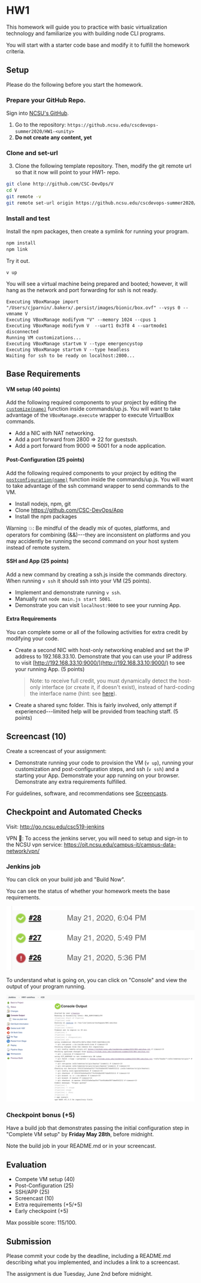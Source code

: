 # HW1

This homework will guide you to practice with basic virtualization technology and familiarize you with building node CLI programs.

You will start with a starter code base and modify it to fulfill the homework criteria.

## Setup

Please do the following before you start the homework.

### Prepare your GitHub Repo.

Sign into [NCSU's GitHub](https://github.ncsu.edu/).

1. Go to the repository: `https://github.ncsu.edu/cscdevops-summer2020/HW1-<unity>`
2. **Do not create any content, yet**
 
### Clone and set-url

3. Clone the following template repository. Then, modify the git remote url so that it now will point to your HW1-<unity> repo.

```bash
git clone http://github.com/CSC-DevOps/V
cd V
git remote -v
git remote set-url origin https://github.ncsu.edu/cscdevops-summer2020/HW1-<unity>
```

### Install and test

Install the npm packages, then create a symlink for running your program.
```bash
npm install
npm link
```

Try it out.
```
v up
```

You will see a virtual machine being prepared and booted; however, it will hang as the network and port forwarding for ssh is not ready.

```
Executing VBoxManage import "/Users/cjparnin/.bakerx/.persist/images/bionic/box.ovf" --vsys 0 --vmname V
Executing VBoxManage modifyvm "V" --memory 1024 --cpus 1
Executing VBoxManage modifyvm V  --uart1 0x3f8 4 --uartmode1 disconnected
Running VM customizations...
Executing VBoxManage startvm V --type emergencystop
Executing VBoxManage startvm V --type headless
Waiting for ssh to be ready on localhost:2800...
```

## Base Requirements

#### VM setup (40 points)

Add the following required components to your project by editing the [`customize(name)`](https://github.com/CSC-DevOps/V/blob/14c48245080b6eb8968175bd07d48a810dc4c3ea/commands/up.js#L92-L95) function inside commands/up.js. You will want to take advantage of the `VBoxManage.execute` wrapper to execute VirtualBox commands.

* Add a NIC with NAT networking.
* Add a port forward from 2800 => 22 for guestssh.
* Add a port forward from 9000 => 5001 for a node application.

#### Post-Configuration (25 points)

Add the following required components to your project by editing the [`postconfiguration(name)`](https://github.com/CSC-DevOps/V/blob/master/commands/up.js#L100) function inside the commands/up.js. You will want to take advantage of the ssh command wrapper to send commands to the VM.

* Install nodejs, npm, git
* Clone https://github.com/CSC-DevOps/App
* Install the npm packages

Warning 💥: Be mindful of the deadly mix of quotes, platforms, and operators for combining (&&)---they are inconsistent on platforms and you may accidently be running the second command on your host system instead of remote system.

#### SSH and App (25 points)

Add a new command by creating a ssh.js inside the commands directory. 
When running `v ssh` it should ssh into your VM (25 points).

* Implement and demonstrate running `v ssh`.
* Manually run `node main.js start 5001`.
* Demonstrate you can visit `localhost:9000` to see your running App.

#### Extra Requirements

You can complete some or all of the following activities for extra credit by modifying your code.

* Create a second NIC with host-only networking enabled and set the IP address to 192.168.33.10. Demonstrate that you can use your IP address to visit [http://192.168.33.10:9000/](http://192.168.33.10:9000/) to see your running App. (5 points)
  > Note: to receive full credit, you must dynamically detect the host-only interface (or create it, if doesn't exist), instead of hard-coding the interface name (hint: see [here](https://www.virtualbox.org/manual/ch08.html#idp16668048)).

* Create a shared sync folder. This is fairly involved, only attempt if experienced---limited help will be provided from teaching staff. (5 points)

## Screencast (10)

Create a screencast of your assignment:

* Demonstrate running your code to provision the VM (`v up`), running your customization and post-configuration steps, and ssh (`v ssh`) and a starting your App. Demonstrate your app running on your browser. Demonstrate any extra requirements fulfilled.

For guidelines, software, and recommendations see [Screencasts](Screencasts.md).

## Checkpoint and Automated Checks

Visit: http://go.ncsu.edu/csc519-jenkins

VPN 🛂: To access the jenkins server, you will need to setup and sign-in to the NCSU vpn service:
https://oit.ncsu.edu/campus-it/campus-data-network/vpn/

### Jenkins job

You can click on your build job and "Build Now".

You can see the status of whether your homework meets the base requirements.

![status](imgs/success-failure.png)

To understand what is going on, you can click on "Console" and view the output of your program running.

![jenkins](imgs/jenkins.png)

### Checkpoint bonus (+5)

Have a build job that demonstrates passing the initial configuration step in "Complete VM setup" by **Friday May 28th**, before midnight.

Note the build job in your README.md or in your screencast.

## Evaluation

* Compete VM setup (40)
* Post-Configuration (25)
* SSH/APP (25)
* Screencast (10)
* Extra requirements (+5/+5)
* Early checkpoint (+5)

Max possible score: 115/100.

## Submission

Please commit your code by the deadline, including a README.md describing what you implemented, and includes a link to a screencast.

The assignment is due Tuesday, June 2nd before midnight.